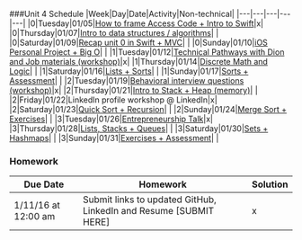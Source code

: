 ###Unit 4 Schedule
|Week|Day|Date|Activity|Non-technical|
|---|---|---|---|---|
|0|Tuesday|01/05|[How to frame Access Code + Intro to Swift](https://github.com/accesscode-2-2/unit-4/blob/master/lessons/week-0/2016_01_05.md)|x|
|0|Thursday|01/07|[Intro to data structures / algorithms](https://github.com/accesscode-2-2/unit-4/blob/master/lessons/week-0/2016_01_07.md)| |
|0|Saturday|01/09|[Recap unit 0 in Swift + MVC](https://github.com/accesscode-2-2/unit-4/blob/master/lessons/week-0/2016_01_09.md)| |
|0|Sunday|01/10|[iOS Personal Project + Big O](https://github.com/accesscode-2-2/unit-4/blob/master/lessons/week-0/2016_01_10.md)| |
|1|Tuesday|01/12|[Technical Pathways with Dion and Job materials (workshop)](https://github.com/accesscode-2-2/unit-4/blob/master/lessons/week-1/2016_01_12.md)|x|
|1|Thursday|01/14|[Discrete Math and Logic](https://github.com/accesscode-2-2/unit-4/blob/master/lessons/week-1/2016_01_14.md)| |
|1|Saturday|01/16|[Lists + Sorts](https://github.com/accesscode-2-2/unit-4/blob/master/lessons/week-1/2016_01_16.md)| |
|1|Sunday|01/17|[Sorts + Assessment](https://github.com/accesscode-2-2/unit-4/blob/master/lessons/week-1/2016_01_17.md)| |
|2|Tuesday|01/19|[Behavioral interview questions (workshop)](https://github.com/accesscode-2-2/unit-4/blob/master/lessons/week-2/2016_01_19.md)|x|
|2|Thursday|01/21|[Intro to Stack + Heap (memory)](https://github.com/accesscode-2-2/unit-4/blob/master/lessons/week-2/2016_01_21.md)| |
|2|Friday|01/22|LinkedIn profile workshop @ LinkedIn|x|
|2|Saturday|01/23|[Quick Sort + Recursion](https://github.com/accesscode-2-2/unit-4/blob/master/lessons/week-2/2016_01_23.md)| |
|2|Sunday|01/24|[Merge Sort + Exercises](https://github.com/accesscode-2-2/unit-4/blob/master/lessons/week-2/2016_01_24.md)| |
|3|Tuesday|01/26|[Entrepreneurship Talk](https://github.com/accesscode-2-2/unit-4/blob/master/lessons/week-3/2016_01_26.md)|x|
|3|Thursday|01/28|[Lists, Stacks + Queues](https://github.com/accesscode-2-2/unit-4/blob/master/lessons/week-3/2016_01_28.md)| |
|3|Saturday|01/30|[Sets + Hashmaps](https://github.com/accesscode-2-2/unit-4/blob/master/lessons/week-3/2016_01_30.md)| |
|3|Sunday|01/31|[Exercises + Assessment](https://github.com/accesscode-2-2/unit-4/blob/master/lessons/week-3/2016_01_31.md)| |

### Homework
 Due Date | Homework | Solution |
|---|---|---|
1/11/16 at 12:00 am | Submit links to updated GitHub, LinkedIn and Resume [SUBMIT HERE] | x 

